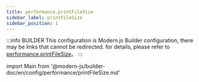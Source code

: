```yaml
---
title: performance.printFileSize
sidebar_label: printFileSize
sidebar_position: 1
---
```


:::info BUILDER
This configuration is Modern.js Builder configuration, there may be links that cannot be redirected. for details, please refer to [performance.printFileSize](https://modernjs.dev/builder/zh/api/config-performance.html#performance-printfilesize)。
:::

import Main from '@modern-js/builder-doc/en/config/performance/printFileSize.md'

<Main />
